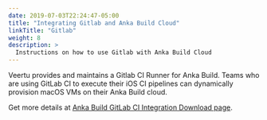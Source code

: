 ```yaml
---
date: 2019-07-03T22:24:47-05:00
title: "Integrating Gitlab and Anka Build Cloud"
linkTitle: "Gitlab"
weight: 8
description: >
  Instructions on how to use Gitlab with Anka Build Cloud
---
```


Veertu provides and maintains a Gitlab CI Runner for Anka Build. Teams who are using GitLab CI to execute their iOS CI pipelines can dynamically provision macOS VMs on their Anka Build cloud.  

Get more details at [Anka Build GitLab CI Integration Download page](https://github.com/veertuinc/gitlab-runner).

